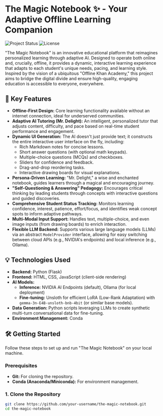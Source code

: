 # The Magic Notebook ✨ - Your Adaptive Offline Learning Companion

![Project Status](https://img.shields.io/badge/status-active-brightgreen)
![License](https://img.shields.io/badge/license-MIT-blue.svg)

"The Magic Notebook" is an innovative educational platform that reimagines personalized learning through adaptive AI. Designed to operate both online and, crucially, offline, it provides a dynamic, interactive learning experience that adapts to each student's unique needs, pacing, and learning style. Inspired by the vision of a ubiquitous "Offline Khan Academy," this project aims to bridge the digital divide and ensure high-quality, engaging education is accessible to everyone, everywhere.

## 🚀 Key Features

- **Offline-First Design:** Core learning functionality available without an internet connection, ideal for underserved communities.
- **Adaptive AI Tutoring (Mr. Delight):** An intelligent, personalized tutor that adjusts content, difficulty, and pace based on real-time student performance and engagement.
- **Dynamic UI Generation:** The AI doesn't just provide text; it constructs the entire interactive user interface on the fly, including:
  - Rich Markdown notes for concise lessons.
  - Short answer questions (with optional math keypads).
  - Multiple-choice questions (MCQs) and checkboxes.
  - Sliders for confidence and feedback.
  - Drag-and-drop reordering tasks.
  - Interactive drawing boards for visual explanations.
- **Persona-Driven Learning:** "Mr. Delight," a wise and enchanted notebook, guides learners through a magical and encouraging journey.
- **"Self-Questioning & Answering" Pedagogy:** Encourages critical thinking by leading students through concepts with interactive questions and guided discoveries.
- **Comprehensive Student Status Tracking:** Monitors learning confidence, interest, patience, effort/focus, and identifies weak concept spots to inform adaptive pathways.
- **Multi-Modal Input Support:** Handles text, multiple-choice, and even image inputs (from drawing boards) to enrich interaction.
- **Flexible LLM Backend:** Supports various large language models (LLMs) via an abstract `ModelProvider` interface, allowing for easy switching between cloud APIs (e.g., NVIDIA's endpoints) and local inference (e.g., Ollama).

## 💡 Technologies Used

- **Backend:** Python (Flask)
- **Frontend:** HTML, CSS, JavaScript (client-side rendering)
- **AI Models:**
  - **Inference:** NVIDIA AI Endpoints (default), Ollama (for local deployment)
  - **Fine-tuning:** Unsloth for efficient LoRA (Low-Rank Adaptation) with `gemma-3n-E4B-unsloth-bnb-4bit` (or similar base models).
- **Data Generation:** Python scripts leveraging LLMs to create synthetic multi-turn conversational data for fine-tuning.
- **Environment Management:** Conda

## 🛠️ Getting Started

Follow these steps to set up and run "The Magic Notebook" on your local machine.

### Prerequisites

- **Git:** For cloning the repository.
- **Conda (Anaconda/Miniconda):** For environment management.

### 1. Clone the Repository

```bash
git clone https://github.com/your-username/the-magic-notebook.git
cd the-magic-notebook
```

